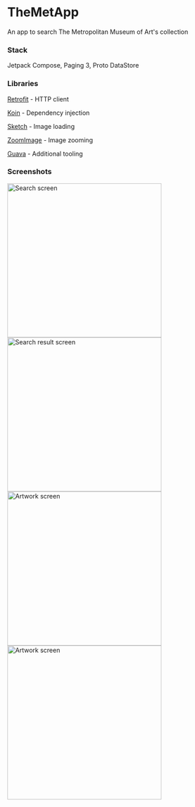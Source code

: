# TheMetApp

An app to search The Metropolitan Museum of Art's collection

### Stack

Jetpack Compose, Paging 3, Proto DataStore

### Libraries

[Retrofit](https://square.github.io/retrofit/) - HTTP client

[Koin](https://insert-koin.io/) - Dependency injection

[Sketch](https://panpf.github.io/sketch/) - Image loading

[ZoomImage](https://panpf.github.io/zoomimage/) - Image zooming

[Guava](https://guava.dev/) - Additional tooling

### Screenshots

<img src="https://github.com/user-attachments/assets/cc44fa59-e8df-4013-a375-fadc1b62f439" alt="Search screen" title="Search screen" width="350"/>
<img src="https://github.com/user-attachments/assets/f52c1de5-4594-46e9-a23e-1cd2688bb2b8" alt="Search result screen" title="Search result screen" width="350"/>
<img src="https://github.com/user-attachments/assets/41e6ff9b-7c7f-47fe-bc85-a8b5f3781012" alt="Artwork screen" title="Artwork screen" width="350"/>
<img src="https://github.com/user-attachments/assets/25b386b0-1e9c-4ff3-96cf-cde4f18d26f0" alt="Artwork screen" title="Artwork screen" width="350"/>
